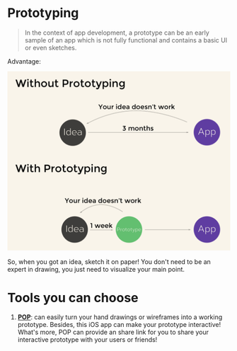 # Prototyping

> In the context of app development, a prototype can be an early sample of an app which is not fully functional and contains a basic UI or even sketches.

Advantage:

![advantage](../../chapter7/graph/advantage.png)

So, when you got an idea, sketch it on paper! You don't need to be an expert in drawing, you just need to visualize your main point.

# Tools you can choose

1. **[POP](https://marvelapp.com/pop/)**: can easily turn your hand drawings or wireframes into a working prototype. Besides, this iOS app can make your prototype interactive! What's more, POP can provide an share link for you to share your interactive prototype with your users or friends!











